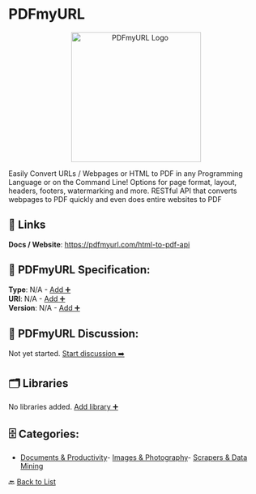 # PDFmyURL
<p align="center">
    <img width="256" src="https://raw.githubusercontent.com/apis-list/apis-list/main/apis/pdfmyurl/logo_256x256.png" alt="PDFmyURL Logo"/>
</p>
Easily Convert URLs / Webpages or HTML to PDF in any Programming Language or on the Command Line! Options for page format, layout, headers, footers, watermarking and more. RESTful API that converts webpages to PDF quickly and even does entire websites to PDF

##  🔗 Links
**Docs / Website**: https://pdfmyurl.com/html-to-pdf-api

## 🧬 PDFmyURL Specification:
**Type**: N/A - [Add ➕](https://github.com/apis-list/apis-list/edit/main/apis.yaml#L14467)  
**URI**: N/A - [Add ➕](https://github.com/apis-list/apis-list/edit/main/apis.yaml#L14467)  
**Version**: N/A - [Add ➕](https://github.com/apis-list/apis-list/edit/main/apis.yaml#L14467)

## 💬 PDFmyURL Discussion:
Not yet started. [Start discussion ➡️](https://github.com/apis-list/apis-list/discussions/new)

## 🗂️ Libraries

No libraries added. [Add library ➕](https://github.com/apis-list/apis-list/edit/main/apis.yaml#L14467)    


## 🗄️ Categories:
- [Documents & Productivity](https://github.com/apis-list/apis-list#documents--productivity-)- [Images & Photography](https://github.com/apis-list/apis-list#images--photography-)- [Scrapers & Data Mining](https://github.com/apis-list/apis-list#scrapers--data-mining-)

🔙  [Back to List](https://github.com/apis-list/apis-list)
